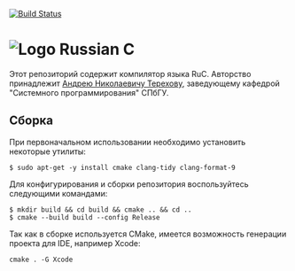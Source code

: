 [![Build Status](https://travis-ci.org/andrey-terekhov/RuC.svg?branch=master)](https://travis-ci.org/andrey-terekhov/RuC)
# ![Logo](https://raw.githubusercontent.com/Victor-Y-Fadeev/RuC-WPF/master/RuC.WPF/Images/Repository.png) Russian C

Этот репозиторий содержит компилятор языка RuC.
Авторство принадлежит [Андрею Николаевичу Терехову](https://github.com/andrey-terekhov),
заведующему кафедрой "Системного программирования" СПбГУ.

## Сборка

При первоначальном использовании необходимо установить некоторые утилиты:
```
$ sudo apt-get -y install cmake clang-tidy clang-format-9
```

Для конфигурирования и сборки репозитория воспользуйтесь следующими командами:
```
$ mkdir build && cd build && cmake .. && cd ..
$ cmake --build build --config Release
```

Так как в сборке используется CMake, имеется возможность генерации проекта для IDE, например Xcode:
```
cmake . -G Xcode
```
